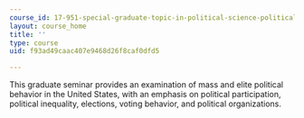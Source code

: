```yaml
---
course_id: 17-951-special-graduate-topic-in-political-science-political-behavior-fall-2005
layout: course_home
title: ''
type: course
uid: f93ad49caac407e9468d26f8caf0dfd5

---
```

This graduate seminar provides an examination of mass and elite political behavior in the United States, with an emphasis on political participation, political inequality, elections, voting behavior, and political organizations.
